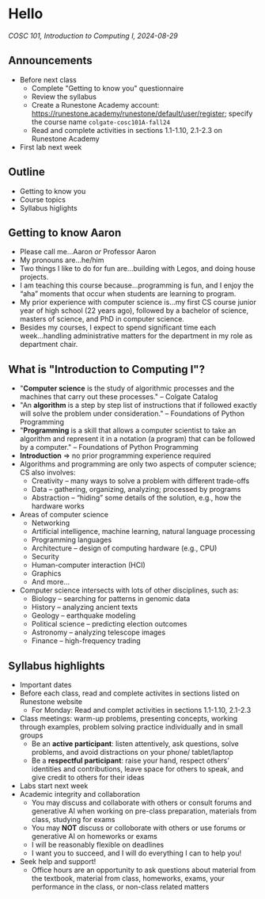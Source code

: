 # Hello
_COSC 101, Introduction to Computing I, 2024-08-29_

## Announcements
* Before next class
    * Complete "Getting to know you" questionnaire
    * Review the syllabus
    * Create a Runestone Academy account: https://runestone.academy/runestone/default/user/register; specify the course name `colgate-cosc101A-fall24`
    * Read and complete activities in sections 1.1-1.10, 2.1-2.3 on Runestone Academy
* First lab next week

## Outline
* Getting to know you
* Course topics
* Syllabus higlights

## Getting to know Aaron
* Please call me...Aaron _or_ Professor Aaron
* My pronouns are...he/him
* Two things I like to do for fun are...building with Legos, and doing house projects.
* I am teaching this course because...programming is fun, and I enjoy the “aha” moments that occur when students are learning to program.
* My prior experience with computer science is...my first CS course junior year of high school (22 years ago), followed by a bachelor of science, masters of science, and PhD in computer science.
* Besides my courses, I expect to spend significant time each week...handling administrative matters for the department in my role as department chair.

## What is "Introduction to Computing I"?
* "**Computer science** is the study of algorithmic processes and the machines that carry out these processes." – Colgate Catalog
* "An **algorithm** is a step by step list of instructions that if followed exactly will solve the problem under consideration." – Foundations of Python Programming
* "**Programming** is a skill that allows a computer scientist to take an algorithm and represent it in a notation (a program) that can be followed by a computer."  – Foundations of Python Programming
* **Introduction** ⇒ no prior programming experience required
* Algorithms and programming are only two aspects of computer science; CS also involves:
    * Creativity – many ways to solve a problem with different trade-offs
    * Data – gathering, organizing, analyzing; processed by programs
    * Abstraction – “hiding” some details of the solution, e.g., how the hardware works
* Areas of computer science
    * Networking
    * Artificial intelligence, machine learning, natural language processing
    * Programming languages
    * Architecture – design of computing hardware (e.g., CPU)
    * Security
    * Human-computer interaction (HCI)
    * Graphics
    * And more...
* Computer science intersects with lots of other disciplines, such as:
    * Biology – searching for patterns in genomic data
    * History – analyzing ancient texts
    * Geology – earthquake modeling
    * Political science – predicting election outcomes
    * Astronomy – analyzing telescope images
    * Finance – high-frequency trading

## Syllabus highlights
* Important dates
* Before each class, read and complete activites in sections listed on Runestone website 
    * For Monday: Read and complet activities in sections 1.1-1.10, 2.1-2.3
* Class meetings: warm-up problems, presenting concepts, working through examples, problem solving practice individually and in small groups 
    * Be an **active participant**: listen attentively, ask questions, solve problems, and avoid distractions on your phone/ tablet/laptop
    * Be a **respectful participant**: raise your hand, respect others’ identities and contributions, leave space for others to speak, and give credit to others for their ideas
* Labs start next week
* Academic integrity and collaboration
    * You may discuss and collaborate with others or consult forums and generative AI when working on pre-class preparation, materials from class, studying for exams
    * You may **NOT** discuss or colloborate with others or use forums or generative AI on homeworks or exams
    * I will be reasonably flexible on deadlines
    * I want you to succeed, and I will do everything I can to help you!
* Seek help and support!
    * Office hours are an opportunity to ask questions about material from the textbook, material from class, homeworks, exams, your performance in the class, or non-class related matters

